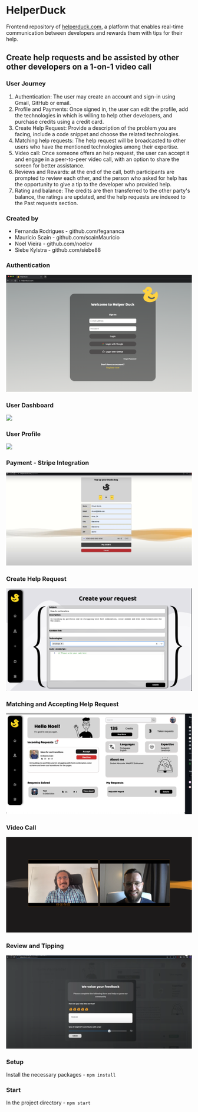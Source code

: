 # HelperDuck

Frontend repository of <a href="www.helperduck.com" target="_blank">helperduck.com</a>, a platform that enables real-time communication between developers and rewards them with tips for their help.

## Create help requests and be assisted by other other developers on a 1-on-1 video call
 
### User Journey

1. Authentication: The user may create an account and sign-in using Gmail, GitHub or email.
2. Profile and Payments: Once signed in, the user can edit the profile, add the technologies in which is willing to help other developers, and purchase credits using a credit card.
3. Create Help Request: Provide a description of the problem you are facing, include a code snippet and choose the related technologies.
4. Matching help requests: The help request will be broadcasted to other users who have the mentioned technologies among their expertise.
5. Video call: Once someone offers an help request, the user can accept it and engage in a peer-to-peer video call, with an option to share the screen for better assistance.
6. Reviews and Rewards: at the end of the call, both participants are prompted to review each other, and the person who asked for help has the opportunity to give a tip to the developer who provided help.
7. Rating and balance: The credits are then transferred to the other party's balance, the ratings are updated, and the help requests are indexed to the Past requests section.

### Created by

- Fernanda Rodrigues - github.com/fegananca
- Mauricio Scain - github.com/scainMauricio
- Noel Vieira - github.com/noelcv
- Siebe Kylstra - github.com/siebe88

### Authentication

<img src="./src/media/screenshots/Screenshot_Authentication.png"></img>

### User Dashboard

<img src="https://res.cloudinary.com/brnl/image/upload/v1657617643/brnl/helper-duck-dashboard_vznyvw.jpg"></img>

### User Profile

<img src="https://res.cloudinary.com/brnl/image/upload/v1657617811/brnl/helper-duck-profile_sk0bho.png"></img>

### Payment - Stripe Integration

<img src="./src/media/screenshots/Screenshot_STRIPE_Payment.png"></img>

### Create Help Request

<img src="./src/media/screenshots/Screenshot_Help_Request.png"></img>

### Matching and Accepting Help Request

<img src="./src/media/screenshots/Screenshot_Accept.png"></img>

### Video Call

<img src="./src/media/screenshots/Screenshot_Video_Call.png"></img>


### Review and Tipping
<img src="./src/media/screenshots/Screenshot_Review.png"></img>


### Setup

Install the necessary packages - `npm install`

### Start

In the project directory -   `npm start`
